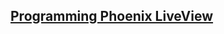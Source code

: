 ## [Programming Phoenix LiveView](https://pragprog.com/titles/liveview/programming-phoenix-liveview/)

